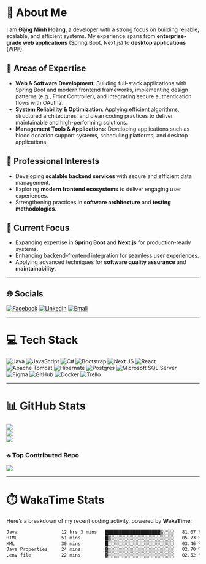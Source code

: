 # 💫 About Me
I am **Đặng Minh Hoàng**, a developer with a strong focus on building reliable, scalable, and efficient systems. My experience spans from **enterprise-grade web applications** (Spring Boot, Next.js) to **desktop applications** (WPF).  

## 🔑 Areas of Expertise
- **Web & Software Development**: Building full-stack applications with Spring Boot and modern frontend frameworks, implementing design patterns (e.g., Front Controller), and integrating secure authentication flows with OAuth2.  
- **System Reliability & Optimization**: Applying efficient algorithms, structured architectures, and clean coding practices to deliver maintainable and high-performing solutions.  
- **Management Tools & Applications**: Developing applications such as blood donation support systems, scheduling platforms, and desktop applications.  

## 🎯 Professional Interests
- Developing **scalable backend services** with secure and efficient data management.  
- Exploring **modern frontend ecosystems** to deliver engaging user experiences.  
- Strengthening practices in **software architecture** and **testing methodologies**.  

## 📌 Current Focus
- Expanding expertise in **Spring Boot** and **Next.js** for production-ready systems.  
- Enhancing backend–frontend integration for seamless user experiences.  
- Applying advanced techniques for **software quality assurance** and **maintainability**.  

---

## 🌐 Socials
[![Facebook](https://img.shields.io/badge/Facebook-%231877F2.svg?logo=Facebook&logoColor=white)](https://facebook.com/)
[![LinkedIn](https://img.shields.io/badge/LinkedIn-%230077B5.svg?logo=linkedin&logoColor=white)](https://www.linkedin.com/in/hoangworthy/)
[![Email](https://img.shields.io/badge/Email-D14836?logo=gmail&logoColor=white)](mailto:hoangsusp@gmail.com)

---

# 💻 Tech Stack
![Java](https://img.shields.io/badge/java-%23ED8B00.svg?style=for-the-badge&logo=openjdk&logoColor=white)
![JavaScript](https://img.shields.io/badge/javascript-%23323330.svg?style=for-the-badge&logo=javascript&logoColor=%23F7DF1E)
![C#](https://img.shields.io/badge/c%23-%23239120.svg?style=for-the-badge&logo=csharp&logoColor=white)
![Bootstrap](https://img.shields.io/badge/bootstrap-%238511FA.svg?style=for-the-badge&logo=bootstrap&logoColor=white)
![Next JS](https://img.shields.io/badge/Next-black?style=for-the-badge&logo=next.js&logoColor=white)
![React](https://img.shields.io/badge/react-%2320232a.svg?style=for-the-badge&logo=react&logoColor=%2361DAFB)
![Apache Tomcat](https://img.shields.io/badge/apache%20tomcat-%23F8DC75.svg?style=for-the-badge&logo=apache-tomcat&logoColor=black)
![Hibernate](https://img.shields.io/badge/Hibernate-59666C?style=for-the-badge&logo=Hibernate&logoColor=white)
![Postgres](https://img.shields.io/badge/postgres-%23316192.svg?style=for-the-badge&logo=postgresql&logoColor=white)
![Microsoft SQL Server](https://img.shields.io/badge/Microsoft%20SQL%20Server-CC2927?style=for-the-badge&logo=microsoft%20sql%20server&logoColor=white)
![Figma](https://img.shields.io/badge/figma-%23F24E1E.svg?style=for-the-badge&logo=figma&logoColor=white)
![GitHub](https://img.shields.io/badge/github-%23121011.svg?style=for-the-badge&logo=github&logoColor=white)
![Docker](https://img.shields.io/badge/docker-%230db7ed.svg?style=for-the-badge&logo=docker&logoColor=white)
![Trello](https://img.shields.io/badge/Trello-%23026AA7.svg?style=for-the-badge&logo=Trello&logoColor=white)

---

# 📊 GitHub Stats
![](https://github-readme-stats.vercel.app/api?username=HoangWorthy&theme=gruvbox&hide_border=true&include_all_commits=false&count_private=false)  
![](https://nirzak-streak-stats.vercel.app/?user=HoangWorthy&theme=gruvbox&hide_border=true)  
![](https://github-readme-stats.vercel.app/api/top-langs/?username=HoangWorthy&theme=gruvbox&hide_border=true&include_all_commits=false&count_private=false&layout=compact)  

### 🔝 Top Contributed Repo
![](https://github-contributor-stats.vercel.app/api?username=HoangWorthy&limit=5&theme=dark&combine_all_yearly_contributions=true)  

---

# ⏱️ WakaTime Stats
Here’s a breakdown of my recent coding activity, powered by **WakaTime**:
<!-- Proudly created with GPRM ( https://gprm.itsvg.in ) -->
<!--START_SECTION:waka-->

```txt
Java                12 hrs 3 mins   ████████████████████▒░░░░   81.07 %
HTML                51 mins         █▒░░░░░░░░░░░░░░░░░░░░░░░   05.73 %
XML                 30 mins         █░░░░░░░░░░░░░░░░░░░░░░░░   03.46 %
Java Properties     24 mins         ▓░░░░░░░░░░░░░░░░░░░░░░░░   02.70 %
.env file           22 mins         ▓░░░░░░░░░░░░░░░░░░░░░░░░   02.52 %
```

<!--END_SECTION:waka-->
